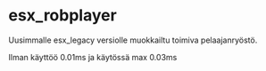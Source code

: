 # esx_robplayer
Uusimmalle esx_legacy versiolle muokkailtu toimiva pelaajanryöstö.

Ilman käyttöö 0.01ms ja käytössä max 0.03ms
